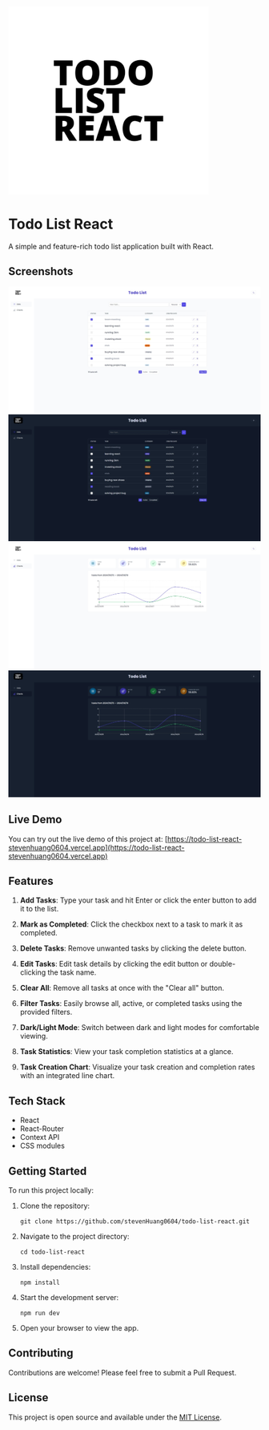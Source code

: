 <img src="./public/todo-list-react-light.png" width="400" />

# Todo List React

A simple and feature-rich todo list application built with React.

## Screenshots

![Lists light](./public/lists-light.jpeg)
![Lists dark](./public/lists-dark.jpeg)
![Charts light](./public/charts-light.jpeg)
![Charts dark](./public/charts-dark.jpeg)

## Live Demo

You can try out the live demo of this project at: [https://todo-list-react-stevenhuang0604.vercel.app](https://todo-list-react-stevenhuang0604.vercel.app)

## Features

1. **Add Tasks**: Type your task and hit Enter or click the enter button to add it to the list.

2. **Mark as Completed**: Click the checkbox next to a task to mark it as completed.

3. **Delete Tasks**: Remove unwanted tasks by clicking the delete button.

4. **Edit Tasks**: Edit task details by clicking the edit button or double-clicking the task name.

5. **Clear All**: Remove all tasks at once with the "Clear all" button.

6. **Filter Tasks**: Easily browse all, active, or completed tasks using the provided filters.

7. **Dark/Light Mode**: Switch between dark and light modes for comfortable viewing.

8. **Task Statistics**: View your task completion statistics at a glance.

9. **Task Creation Chart**: Visualize your task creation and completion rates with an integrated line chart.

## Tech Stack

- React
- React-Router
- Context API
- CSS modules

## Getting Started

To run this project locally:

1. Clone the repository:

   ```
   git clone https://github.com/stevenHuang0604/todo-list-react.git
   ```

2. Navigate to the project directory:

   ```
   cd todo-list-react
   ```

3. Install dependencies:

   ```
   npm install
   ```

4. Start the development server:

   ```
   npm run dev
   ```

5. Open your browser to view the app.

## Contributing

Contributions are welcome! Please feel free to submit a Pull Request.

## License

This project is open source and available under the [MIT License](LICENSE).
